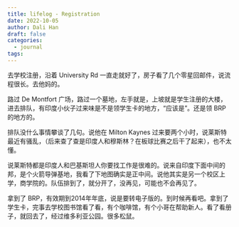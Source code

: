 ```yaml
---
title: lifelog - Registration
date: 2022-10-05
author: Dali Han
draft: false
categories:
  - journal
tags:
---
```


去学校注册，沿着 University Rd 一直走就好了，房子看了几个零星回邮件，说流程很长。去他妈的。

路过 De Montfort 广场，路过一个墓地，左手就是，上坡就是学生注册的大楼，进去排队，有印度小伙子过来味是不是领学生卡的地方，“应该是”。还是领 BRP 的地方的。

排队没什么事情攀谈了几句。说他在 Milton Kaynes 过来要两个小时，说莱斯特最近有骚乱，（后来查了查是印度人和穆斯林？在板球比赛之后干了起来），也不太懂。

说莱斯特都是印度人和巴基斯坦人你要找工作是很难的。说来自印度下面中间的邦，是个火箭导弹基地，我看了下地图确实是正中间。说他其实是另一个校区上学，商学院的。队伍排到了，就分开了，没再见，可能也不会再见了。

拿到了 BRP，有效期到2014年年底，说是要转电子版的。到时候再看吧。拿到了学生卡，完事去学校图书馆看了看，有个咖啡馆，有个小哥在帮助新人。看了看册子，就回去了，经过维多利亚公园。很多松鼠。